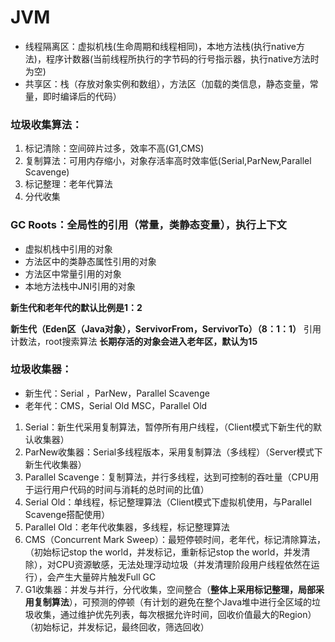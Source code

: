 # JVM
* 线程隔离区：虚拟机栈(生命周期和线程相同)，本地方法栈(执行native方法)，程序计数器(当前线程所执行的字节码的行号指示器，执行native方法时为空)
* 共享区：栈（存放对象实例和数组），方法区（加载的类信息，静态变量，常量，即时编译后的代码）

### 垃圾收集算法：
1. 标记清除：空间碎片过多，效率不高(G1,CMS)
2. 复制算法：可用内存缩小，对象存活率高时效率低(Serial,ParNew,Parallel Scavenge)
3. 标记整理：老年代算法
4. 分代收集

### GC Roots：全局性的引用（常量，类静态变量），执行上下文
* 虚拟机栈中引用的对象
* 方法区中的类静态属性引用的对象
* 方法区中常量引用的对象
* 本地方法栈中JNI引用的对象

**新生代和老年代的默认比例是1：2**

**新生代（Eden区（Java对象），ServivorFrom，ServivorTo）（8：1：1）**
引用计数法，root搜索算法
**长期存活的对象会进入老年区，默认为15**
### 垃圾收集器：
* 新生代：Serial ，ParNew，Parallel Scavenge
* 老年代：CMS，Serial Old MSC，Parallel Old

1. Serial：新生代采用复制算法，暂停所有用户线程，（Client模式下新生代的默认收集器）
2. ParNew收集器：Serial多线程版本，采用复制算法（多线程）（Server模式下新生代收集器）
3. Parallel Scavenge：复制算法，并行多线程，达到可控制的吞吐量（CPU用于运行用户代码的时间与消耗的总时间的比值）
4. Serial Old：单线程，标记整理算法（Client模式下虚拟机使用，与Parallel Scavenge搭配使用）
5. Parallel Old：老年代收集器，多线程，标记整理算法
6. CMS（Concurrent Mark Sweep）：最短停顿时间，老年代，标记清除算法，（初始标记stop the world，并发标记，重新标记stop the world，并发清除），对CPU资源敏感，无法处理浮动垃圾（并发清理阶段用户线程依然在运行），会产生大量碎片触发Full GC
7. G1收集器：并发与并行，分代收集，空间整合（**整体上采用标记整理，局部采用复制算法**），可预测的停顿（有计划的避免在整个Java堆中进行全区域的垃圾收集，通过维护优先列表，每次根据允许时间，回收价值最大的Region）（初始标记，并发标记，最终回收，筛选回收）
